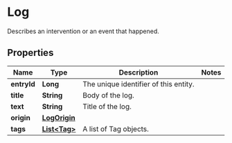 

# Log

Describes an intervention or an event that happened.
## Properties

Name | Type | Description | Notes
------------ | ------------- | ------------- | -------------
**entryId** | **Long** | The unique identifier of this entity. | 
**title** | **String** | Body of the log. | 
**text** | **String** | Title of the log. | 
**origin** | [**LogOrigin**](LogOrigin.md) |  | 
**tags** | [**List&lt;Tag&gt;**](Tag.md) | A list of Tag objects. | 



